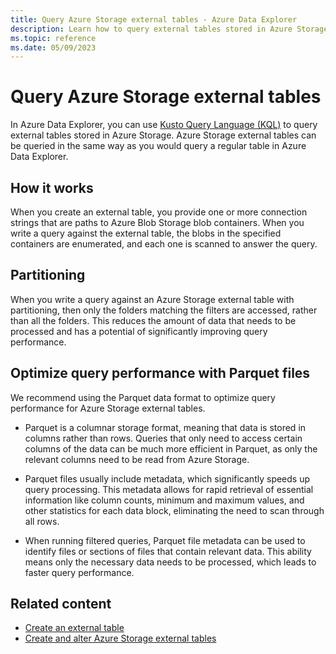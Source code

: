 ```yaml
---
title: Query Azure Storage external tables - Azure Data Explorer
description: Learn how to query external tables stored in Azure Storage.
ms.topic: reference
ms.date: 05/09/2023
---
```


# Query Azure Storage external tables

In Azure Data Explorer, you can use [Kusto Query Language (KQL)](/kusto/query/index?view=azure-data-explorer&preserve-view=true) to query external tables stored in Azure Storage. Azure Storage external tables can be queried in the same way as you would query a regular table in Azure Data Explorer.

## How it works

When you create an external table, you provide one or more connection strings that are paths to Azure Blob Storage blob containers. When you write a query against the external table, the blobs in the specified containers are enumerated, and each one is scanned to answer the query.

## Partitioning

When you write a query against an Azure Storage external table with partitioning, then only the folders matching the filters are accessed, rather than all the folders. This reduces the amount of data that needs to be processed and has a potential of significantly improving query performance.

## Optimize query performance with Parquet files

We recommend using the Parquet data format to optimize query performance for Azure Storage external tables.

* Parquet is a columnar storage format, meaning that data is stored in columns rather than rows. Queries that only need to access certain columns of the data can be much more efficient in Parquet, as only the relevant columns need to be read from Azure Storage.

* Parquet files usually include metadata, which significantly speeds up query processing. This metadata allows for rapid retrieval of essential information like column counts, minimum and maximum values, and other statistics for each data block, eliminating the need to scan through all rows.

* When running filtered queries, Parquet file metadata can be used to identify files or sections of files that contain relevant data. This ability means only the necessary data needs to be processed, which leads to faster query performance.

## Related content

* [Create an external table](external-table.md)
* [Create and alter Azure Storage external tables](/kusto/management/external-tables-azure-storage?view=azure-data-explorer&preserve-view=true)

